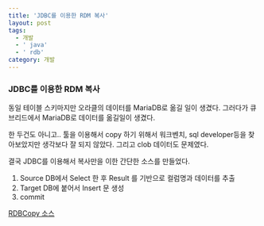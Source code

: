 ```yaml
---
title: 'JDBC를 이용한 RDM 복사'
layout: post
tags:
  - 개발
  - ' java'
  - ' rdb'
category: 개발
---
```

### JDBC를 이용한 RDM 복사

동일 테이블 스키마지만
  오라클의 데이터를 MariaDB로 옮길 일이 생겼다.
  그러다가 큐브리드에서 MariaDB로 데이터를 옮길일이 생겼다.
  
한 두건도 아니고.. 툴을 이용해서 copy 하기 위해서 워크벤치, sql developer등을 찾아보았지만 생각보다 잘 되지 않았다. 그리고 clob 데이터도 문제였다.

결국 JDBC를 이용해서 복사만을 이한 간단한 소스를 만들었다.


1. Source DB에서 Select 한 후 Result 를 기반으로 컬럼명과 데이터를 추출
2. Target DB에 붙어서 Insert 문 생성
3. commit






[RDBCopy 소스](https://github.com/nakanara/RDBCopy "RDBCopy 소스")
